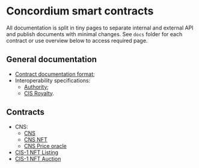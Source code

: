 # Concordium smart contracts

All documentation is split in tiny pages to separate internal and external API and publish documents with minimal
changes. See `docs` folder for each contract or use overview below to access required page.

## General documentation

* [Contract documentation format](./docs/documentation_format.md);
* Interoperability specifications:
  * [Authority](./docs/specs/authority.md);
  * [CIS Royalty](./docs/specs/cis_royalty.md).


## Contracts

* CNS:
  * [CNS](./contracts/cns/bictory-cns/README.md)
  * [CNS NFT](./contracts/cns/cns-nft/README.md)
  * [CNS Price oracle](./contracts/cns/price-oracle/README.md)
* [CIS-1 NFT Listing](./contracts/bictory-cis1-nft-listing/README.md)
* [CIS-1 NFT Auction](./contracts/bictory-cis1-nft-auction/README.md)
